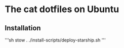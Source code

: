 # The cat dotfiles on Ubuntu

## Installation 

'''sh 
stow .
./install-scripts/deploy-starship.sh
'''

